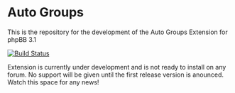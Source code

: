 # Auto Groups

This is the repository for the development of the Auto Groups Extension for phpBB 3.1

[![Build Status](https://travis-ci.org/phpbb-extensions/autogroups.png)](https://travis-ci.org/phpbb-extensions/autogroups)

Extension is currently under development and is not ready to install on any forum. No support will be given until the first release version is anounced. Watch this space for any news!
